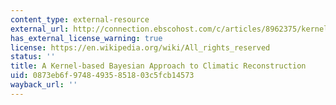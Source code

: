 ```yaml
---
content_type: external-resource
external_url: http://connection.ebscohost.com/c/articles/8962375/kernel-based-bayesian-approach-climatic-reconstruction
has_external_license_warning: true
license: https://en.wikipedia.org/wiki/All_rights_reserved
status: ''
title: A Kernel-based Bayesian Approach to Climatic Reconstruction
uid: 0873eb6f-9748-4935-8518-03c5fcb14573
wayback_url: ''
---
```

